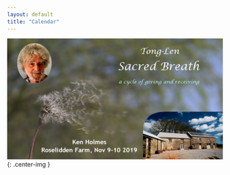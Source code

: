 ```yaml
---
layout: default
title: "Calendar"
---
```



![Ken Holmes](/assets/images/flyers/Ken_Holmes_Nov2019.jpg "Ken Holmes"){: .center-img }
